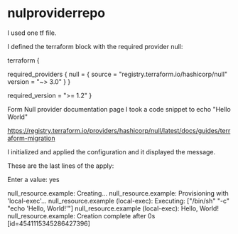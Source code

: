 # nulproviderrepo

I used one tf file.

I defined the terraform block with the required provider null:

terraform {

  required_providers {
    null = {
      source  = "registry.terraform.io/hashicorp/null"
      version = "~> 3.0"
    }
  }

  required_version = ">= 1.2"
}

Form Null provider documentation page I took a code snippet to echo "Hello World"

https://registry.terraform.io/providers/hashicorp/null/latest/docs/guides/terraform-migration

I initialized and applied the configuration and it displayed the message.

These are the last lines of the apply:

 Enter a value: yes

null_resource.example: Creating...
null_resource.example: Provisioning with 'local-exec'...
null_resource.example (local-exec): Executing: ["/bin/sh" "-c" "echo 'Hello, World!'"]
null_resource.example (local-exec): Hello, World!
null_resource.example: Creation complete after 0s [id=4541115345286427396]

